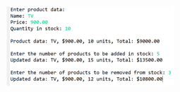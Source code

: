 <img src="https://github.com/hiranfbcj/classe-atributos-metodos2-construtores-sobrecarga-this-encapsulamento/blob/main/readme.png" width=380>
